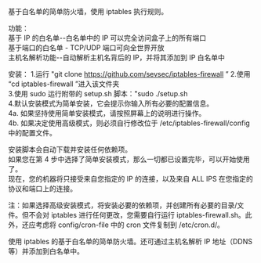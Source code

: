 基于白名单的简单防火墙，使用 iptables 执行规则。  

功能：  
基于 IP 的白名单--白名单中的 IP 可以完全访问盒子上的所有端口  
基于端口的白名单 - TCP/UDP 端口可向全世界开放  
主机名解析功能--自动解析主机名背后的 IP，并将其添加到 IP 白名单中  

安装：
1.运行 "git clone https://github.com/sevsec/iptables-firewall ” 
2.使用 “cd iptables-firewall ”进入该文件夹  
3.使用 sudo 运行附带的 setup.sh 脚本："sudo ./setup.sh  
4.默认安装模式为简单安装，它会提示你输入所有必要的配置信息。  
4a. 如果坚持使用简单安装模式，请按照屏幕上的说明进行操作。  
4b. 如果决定使用高级模式，则必须自行修改位于 /etc/iptables-firewall/config 中的配置文件。  

安装脚本会自动下载并安装任何依赖项。  
如果您在第 4 步中选择了简单安装模式，那么一切都已设置完毕，可以开始使用了。  
现在，您的机器将只接受来自您指定的 IP 的连接，以及来自 ALL IPS 在您指定的协议和端口上的连接。  

注：如果选择高级安装模式，将安装必要的依赖项，并创建所有必要的目录/文件。但不会对 iptables 进行任何更改，您需要自行运行 iptables-firewall.sh。此外，还应考虑将 config/cron-file 中的 cron 文件复制到 /etc/cron.d/。  

使用 iptables 的基于白名单的简单防火墙。还可通过主机名解析 IP 地址（DDNS 等）并添加到白名单中。


